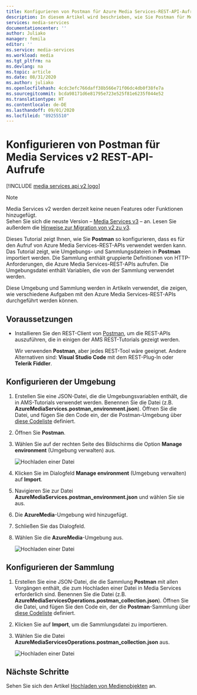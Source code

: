 ```yaml
---
title: Konfigurieren von Postman für Azure Media Services-REST-API-Aufrufe
description: In diesem Artikel wird beschrieben, wie Sie Postman für Media Services-REST-API-Aufrufe konfigurieren.
services: media-services
documentationcenter: ''
author: Juliako
manager: femila
editor: ''
ms.service: media-services
ms.workload: media
ms.tgt_pltfrm: na
ms.devlang: na
ms.topic: article
ms.date: 08/31/2020
ms.author: juliako
ms.openlocfilehash: 4cdc3efc766daff38b566e71f06dc4db0f38fe7a
ms.sourcegitcommit: bcda98171d6e81795e723e525f81e6235f044e52
ms.translationtype: HT
ms.contentlocale: de-DE
ms.lasthandoff: 09/01/2020
ms.locfileid: "89255510"
---
```

# <a name="configure-postman-for-media-services-v2-rest-api-calls"></a>Konfigurieren von Postman für Media Services v2 REST-API-Aufrufe

[!INCLUDE [media services api v2 logo](./includes/v2-hr.md)]

> [!NOTE]
> Media Services v2 werden derzeit keine neuen Features oder Funktionen hinzugefügt. <br/>Sehen Sie sich die neuste Version – [Media Services v3](../latest/index.yml) – an. Lesen Sie außerdem die [Hinweise zur Migration von v2 zu v3](../latest/migrate-from-v2-to-v3.md).

Dieses Tutorial zeigt Ihnen, wie Sie **Postman** so konfigurieren, dass es für den Aufruf von Azure Media Services-REST-APIs verwendet werden kann. Das Tutorial zeigt, wie Umgebungs- und Sammlungsdateien in **Postman** importiert werden. Die Sammlung enthält gruppierte Definitionen von HTTP-Anforderungen, die Azure Media Services-REST-APIs aufrufen. Die Umgebungsdatei enthält Variablen, die von der Sammlung verwendet werden.

Diese Umgebung und Sammlung werden in Artikeln verwendet, die zeigen, wie verschiedene Aufgaben mit den Azure Media Services-REST-APIs durchgeführt werden können.

## <a name="prerequisites"></a>Voraussetzungen

- Installieren Sie den REST-Client von [Postman](https://www.getpostman.com/), um die REST-APIs auszuführen, die in einigen der AMS REST-Tutorials gezeigt werden. 

    Wir verwenden **Postman**, aber jedes REST-Tool wäre geeignet. Andere Alternativen sind: **Visual Studio Code** mit dem REST-Plug-In oder **Telerik Fiddler**. 

## <a name="configure-the-environment"></a>Konfigurieren der Umgebung 

1. Erstellen Sie eine JSON-Datei, die die Umgebungsvariablen enthält, die in AMS-Tutorials verwendet werden. Benennen Sie die Datei (z.B. **AzureMediaServices.postman_environment.json**). Öffnen Sie die Datei, und fügen Sie den Code ein, der die Postman-Umgebung über [diese Codeliste](postman-environment.md) definiert. 
2. Öffnen Sie **Postman**.
3. Wählen Sie auf der rechten Seite des Bildschirms die Option **Manage environment** (Umgebung verwalten) aus.

    ![Hochladen einer Datei](./media/media-services-rest-upload-files/postman-create-env.png)
4. Klicken Sie im Dialogfeld **Manage environment** (Umgebung verwalten) auf **Import**.
5. Navigieren Sie zur Datei **AzureMediaServices.postman_environment.json** und wählen Sie sie aus.
6. Die **AzureMedia**-Umgebung wird hinzugefügt.
7. Schließen Sie das Dialogfeld.
8. Wählen Sie die **AzureMedia**-Umgebung aus.

    ![Hochladen einer Datei](./media/media-services-rest-upload-files/postman-choose-env.png)

## <a name="configure-the-collection"></a>Konfigurieren der Sammlung

1. Erstellen Sie eine JSON-Datei, die die Sammlung **Postman** mit allen Vorgängen enthält, die zum Hochladen einer Datei in Media Services erforderlich sind. Benennen Sie die Datei (z.B. **AzureMediaServicesOperations.postman_collection.json**). Öffnen Sie die Datei, und fügen Sie den Code ein, der die **Postman**-Sammlung über [diese Codeliste](postman-collection.md) definiert.
2. Klicken Sie auf **Import**, um die Sammlungsdatei zu importieren.
3. Wählen Sie die Datei **AzureMediaServicesOperations.postman_collection.json** aus.

    ![Hochladen einer Datei](./media/media-services-rest-upload-files/postman-import-collection.png)

## <a name="next-steps"></a>Nächste Schritte

Sehen Sie sich den Artikel [Hochladen von Medienobjekten](media-services-rest-upload-files.md) an.  
